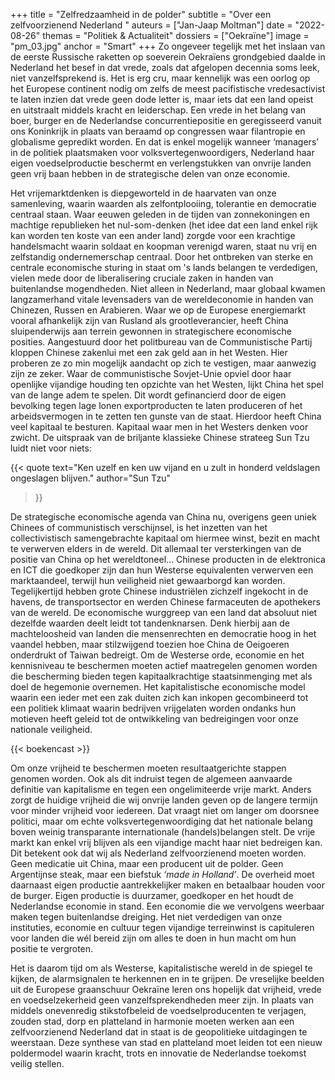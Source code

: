 +++
title = "Zelfredzaamheid in de polder"
subtitle = "Over een zelfvoorzienend Nederland "
auteurs = ["Jan-Jaap Moltman"]
date = "2022-08-26"
themas = "Politiek & Actualiteit"
dossiers = ["Oekraïne"]
image = "pm_03.jpg"
anchor = "Smart"
+++
Zo ongeveer tegelijk met het inslaan van de eerste Russische raketten op soeverein Oekraïens grondgebied daalde in Nederland het besef in dat vrede, zoals dat afgelopen decennia soms leek, niet vanzelfsprekend is. Het is erg cru, maar kennelijk was een oorlog op het Europese continent nodig om zelfs de meest pacifistische  vredesactivist te laten inzien dat vrede geen dode letter is, maar iets dat een land opeist en uitstraalt middels kracht en leiderschap. Een vrede in het belang van boer, burger en de Nederlandse concurrentiepositie en geregisseerd vanuit ons Koninkrijk in plaats van beraamd op congressen waar filantropie en globalisme gepredikt worden. En dat is enkel mogelijk wanneer ‘managers’ in de politiek plaatsmaken voor volksvertegenwoordigers, Nederland haar eigen voedselproductie beschermt en verlengstukken van onvrije landen geen vrij baan hebben in de strategische delen van onze economie.

Het vrijemarktdenken is diepgeworteld in de haarvaten van onze  samenleving, waarin waarden als zelfontplooiing, tolerantie en democratie centraal staan. Waar eeuwen geleden in de tijden van zonnekoningen en machtige republieken het nul-som-denken (het idee dat een land enkel rijk kan worden ten koste van een ander land) zorgde voor een krachtige handelsmacht waarin soldaat en koopman verenigd waren, staat nu vrij en zelfstandig ondernemerschap centraal. Door het ontbreken van sterke en centrale economische sturing in staat om 's lands belangen te verdedigen, vielen mede door de liberalisering cruciale zaken in handen van buitenlandse mogendheden. Niet alleen in Nederland, maar globaal kwamen langzamerhand vitale levensaders van de wereldeconomie in handen van Chinezen, Russen en Arabieren. Waar we op de Europese energiemarkt vooral afhankelijk zijn van Rusland als grootleverancier, heeft China sluipenderwijs aan terrein gewonnen in strategischere economische posities. Aangestuurd door het politbureau van de Communistische Partij kloppen Chinese zakenlui met een zak geld aan in het Westen. Hier proberen ze zo min mogelijk aandacht op zich te vestigen, maar aanwezig zijn ze zeker. Waar de communistische Sovjet-Unie opviel door haar openlijke vijandige houding ten opzichte van het Westen, lijkt China het spel van de lange adem te spelen. Dit wordt gefinancierd door de eigen bevolking tegen lage lonen exportproducten te laten produceren of het arbeidsvermogen in te zetten ten gunste van de staat. Hierdoor heeft China veel kapitaal te besturen. Kapitaal waar men in het Westers denken voor zwicht. De uitspraak van de briljante klassieke Chinese strateeg Sun Tzu luidt niet voor niets:

{{< quote
	text="Ken uzelf en ken uw vijand en u zult in honderd veldslagen ongeslagen blijven."
	author="Sun Tzu"
>}}

De strategische economische agenda van China nu, overigens geen uniek Chinees of communistisch verschijnsel, is het inzetten van het collectivistisch samengebrachte kapitaal om hiermee winst, bezit en macht te verwerven elders in de wereld. Dit allemaal ter versterkingen van de positie van China op het wereldtoneel... Chinese producten in de elektronica en ICT die goedkoper zijn dan hun Westerse equivalenten verwerven een marktaandeel, terwijl hun veiligheid niet gewaarborgd kan worden. Tegelijkertijd hebben grote Chinese industriëlen zichzelf ingekocht in de havens, de transportsector en werden Chinese farmaceuten de apothekers van de wereld. De economische wurggreep van een land dat absoluut niet dezelfde waarden deelt leidt tot tandenknarsen. Denk hierbij aan de machteloosheid van landen die mensenrechten en democratie hoog in het vaandel hebben, maar stilzwijgend toezien hoe China de Oeigoeren onderdrukt of Taiwan bedreigt. Om de Westerse orde, economie en het kennisniveau te beschermen moeten actief maatregelen genomen worden die bescherming bieden tegen kapitaalkrachtige staatsinmenging met als doel de hegemonie overnemen. Het kapitalistische economische model waarin een ieder met een zak duiten zich kan inkopen gecombineerd tot een politiek klimaat waarin bedrijven vrijgelaten worden ondanks hun motieven heeft geleid tot de ontwikkeling van bedreigingen voor onze nationale veiligheid.

{{< boekencast >}}

Om onze vrijheid te beschermen moeten resultaatgerichte stappen genomen worden. Ook als dit indruist tegen de algemeen aanvaarde definitie van kapitalisme en tegen een ongelimiteerde vrije markt. Anders zorgt de huidige vrijheid die wij onvrije landen geven op de langere termijn voor minder vrijheid voor iedereen. Dat vraagt niet om langer om doorsnee politici, maar om echte volksvertegenwoordiging dat het nationale belang boven weinig transparante internationale (handels)belangen stelt. De vrije markt kan enkel vrij blijven als een vijandige macht haar niet bedreigen kan. Dit betekent ook dat wij als Nederland zelfvoorzienend moeten worden. Geen medicatie uit China, maar een producent uit de polder. Geen Argentijnse steak, maar een biefstuk *‘made in Holland’*. De overheid moet daarnaast eigen productie aantrekkelijker maken en betaalbaar houden voor de burger. Eigen productie is duurzamer, goedkoper en het houdt de Nederlandse economie in stand. Een economie die we vervolgens weerbaar maken tegen buitenlandse dreiging. Het niet verdedigen van onze instituties, economie en cultuur tegen vijandige terreinwinst is capituleren voor landen die wél bereid zijn om alles te doen in hun macht om hun positie te vergroten.

Het is daarom tijd om als Westerse, kapitalistische wereld in de spiegel te kijken, de alarmsignalen te herkennen en in te grijpen. De vreselijke beelden uit de Europese graanschuur Oekraïne leren ons hopelijk dat vrijheid, vrede en voedselzekerheid geen vanzelfsprekendheden meer zijn. In plaats van middels onevenredig stikstofbeleid de voedselproducenten te verjagen, zouden stad, dorp en platteland in harmonie moeten werken aan een zelfvoorzienend Nederland dat in staat is de geopolitieke uitdagingen te weerstaan. Deze synthese van stad en platteland moet leiden tot een nieuw poldermodel waarin kracht, trots en innovatie de Nederlandse toekomst veilig stellen.
